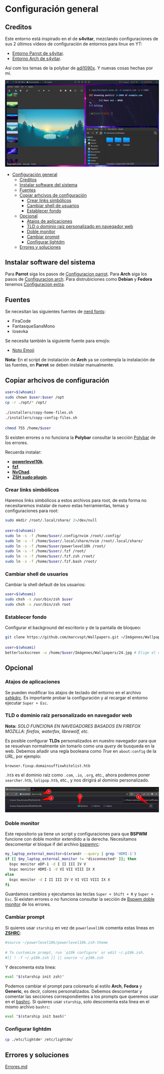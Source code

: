# Configuración general

## Creditos

Este entorno está inspirado en el de **s4vitar**, mezclando configuraciones de sus 2 últimos vídeos de configuración de entornos para linux en YT:

- [Entorno Parrot de s4vitar](https://www.youtube.com/watch?v=mHLwfI1nHHY).
- [Entorno Arch de s4vitar](https://www.youtube.com/watch?v=fshLf6u8B-w).

Así com los temas de la polybar de [adi1090x](https://github.com/adi1090x/polybar-themes). Y nuevas cosas hechas por mí.

![entorno bspwm-sxhkd + picom + polybar](demo.png)

- [Configuración general](#configuración-general)
  - [Creditos](#creditos)
  - [Instalar software del sistema](#instalar-software-del-sistema)
  - [Fuentes](#fuentes)
  - [Copiar arhcivos de configuración](#copiar-arhcivos-de-configuración)
    - [Crear links simbólicos](#crear-links-simbólicos)
    - [Cambiar shell de usuarios](#cambiar-shell-de-usuarios)
    - [Establecer fondo](#establecer-fondo)
  - [Opcional](#opcional)
    - [Atajos de aplicaciones](#atajos-de-aplicaciones)
    - [TLD o dominio raíz personalizado en navegador web](#tld-o-dominio-raíz-personalizado-en-navegador-web)
    - [Doble monitor](#doble-monitor)
    - [Cambiar prompt](#cambiar-prompt)
    - [Configurar lightdm](#configurar-lightdm)
  - [Errores y soluciones](#errores-y-soluciones)

## Instalar software del sistema

Para **Parrot** siga los pasos de [Configuracion parrot](Configuracion-parrot.md). Para **Arch** siga los pasos de [Configuracion arch](Configuracion-arch.md). Para distrubiciones como **Debian** y **Fedora** tenemos [Configuracion extra](Configuracion-extra.md).

## Fuentes

Se necesitan las siguientes fuentes de [nerd fonts](https://github.com/ryanoasis/nerd-fonts/releases):

- FiraCode
- FantasqueSansMono
- Iosevka

Se necesita también la siguiente fuente para emojis:

- [Noto Emoji](https://fonts.google.com/noto/specimen/Noto+Emoji)

**Nota:** En el script de instalación de **Arch** ya se contempla la instalación de las fuentes, en **Parrot** se deben instalar manualmente.

## Copiar arhcivos de configuración

```bash
user=$(whoami)
sudo chown $user:$user /opt
cp -r ./opt/* /opt/

./installers/copy-home-files.sh
./installers/copy-config-files.sh

chmod 755 /home/$user
```

Si existen errores o no funciona la **Polybar** consultar la sección [Polybar](Errores.md#polybar) de los errores.

Recuerda instalar:

- [**powerlevel10k**](https://github.com/romkatv/powerlevel10k#manual).
- [**fzf**](https://github.com/junegunn/fzf#using-git).
- [**NvChad**](https://nvchad.com/docs/quickstart/install).
- [**ZSH sudo plugin**](https://raw.githubusercontent.com/ohmyzsh/ohmyzsh/master/plugins/sudo/sudo.plugin.zsh).

### Crear links simbólicos

Haremos links simbólicos a estos archivos para root, de esta forma no necesitaremos instalar de nuevo estas herramientas, temas y configuraciones para root:

```bash
sudo mkdir /root/.local/share/ 2>/dev/null

user=$(whoami)
sudo ln -s -f /home/$user/.config/nvim /root/.config/
sudo ln -s -f /home/$user/.local/share/nvim /root/.local/share/
sudo ln -s -f /home/$user/powerlevel10k /root/
sudo ln -s -f /home/$user/.fzf /root/
sudo ln -s -f /home/$user/.fzf.zsh /root/
sudo ln -s -f /home/$user/.fzf.bash /root/
```

### Cambiar shell de usuarios

Cambiar la shell default de los usuarios:

```bash
user=$(whoami)
sudo chsh -s /usr/bin/zsh $user
sudo chsh -s /usr/bin/zsh root
```

### Establecer fondo

Configurar el background del escritorio y de la pantalla de bloqueo:

```bash
git clone https://github.com/marcvspt/Wallpapers.git ~/Imágenes/Wallpapers

user=$(whoami)
betterlockscreen -u /home/$user/Imágenes/Wallpapers/24.jpg # Elige el que más te guste
```

## Opcional

### Atajos de aplicaciones

Se pueden modificar los atajos de teclado del entorno en el archivo [sxhkdrc](config/sxhkd/sxhkdrc). Es importante probar la configuración y al recargar el entorno ejecutar `Super + Esc`.

### TLD o dominio raíz personalizado en navegador web

**Nota:** *SOLO FUNCIONA EN NAVEGADORES BASADOS EN FIREFOX MOZILLA: firefox, waterfox, librewolf, etc.*

Es posible configurar **TLDs** personalizados en nuestro navegador para que se resuelvan normalmente sin tomarlo como una *query* de busqueda en la web. Debemos añadir una regla booleana como *True* en `about:config` de la *URL*, por ejemplo:

```url
browser.fixup.domainsuffixwhitelist.htb
```

`.htb` es el dominio raíz como `.com`, `.io`, `.org`, etc., ahora podemos poner `searcher.htb`, `lolipop.htb`, etc., y nos dirigirá al dominio personalizado.

![TLD o dominio raíz personalizado en navegador web](tld-htb-librewolf.png)

### Doble monitor

Este repositorio ya tiene un script y configuraciones para que **BSPWM** funcione con doble monitor extendido a la derecha. Necesitamos descomentar el bloque if del archivo [bspwmrc](config/bspwm/bspwmrc):

```bash
my_laptop_external_monitor=$(xrandr --query | grep 'HDMI-1')
if [[ $my_laptop_external_monitor != *disconnected* ]]; then
  bspc monitor eDP-1 -d I II III IV V
  bspc monitor HDMI-1 -d VI VII VIII IX X
else
  bspc monitor -d I II III IV V VI VII VIII IX X
fi
```

Guardamos cambios y ejecutamos las teclas `Super + Shift + R` y `Super + Esc`. Si existen errores o no funciona consultar la sección de [Bspwm doble monitor](Errores.md#bspwm-doble-monitor) de los errores.

### Cambiar prompt

Si quieres usar `starship` en vez de `powerlevel10k` comenta estas lineas en [**ZSHRC**](.zshrc):

```zsh
#source ~/powerlevel10k/powerlevel10k.zsh-theme

# To customize prompt, run `p10k configure` or edit ~/.p10k.zsh.
#[[ ! -f ~/.p10k.zsh ]] || source ~/.p10k.zsh
```

Y descomenta esta linea:

```zsh
eval "$(starship init zsh)"
```

Podemos cambiar el prompt para colorearlo al estilo **Arch**, **Fedora** y **Generic**, es decir, colores personalizados. Debemos descomentar y comentar las secciones correspondientes a los prompts que queremos usar en el [bashrc](home/bashrc). Si quieres usar `starship`, solo descomenta esta linea en el mismo archivo `bashrc`:

```bash
eval "$(starship init bash)"
```

### Configurar lightdm

```bash
cp ./etc/lightdm* /etc/lightdm/
```

## Errores y soluciones

[Errores.md](Errores.md)
